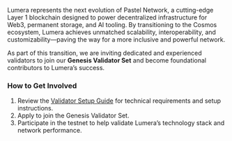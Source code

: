 Lumera represents the next evolution of Pastel Network, a cutting-edge Layer 1 blockchain designed to power decentralized infrastructure for Web3, permanent storage, and AI tooling. By transitioning to the Cosmos ecosystem, Lumera achieves unmatched scalability, interoperability, and customizability—paving the way for a more inclusive and powerful network.

As part of this transition, we are inviting dedicated and experienced validators to join our **Genesis Validator Set** and become foundational contributors to Lumera’s success.

### **How to Get Involved**

1. Review the [Validator Setup Guide](https://github.com/pastelnetwork/pastelnetwork2.0/blob/master/VALIDATOR_GUIDE.md) for technical requirements and setup instructions.
2. Apply to join the Genesis Validator Set.
3. Participate in the testnet to help validate Lumera’s technology stack and network performance.
